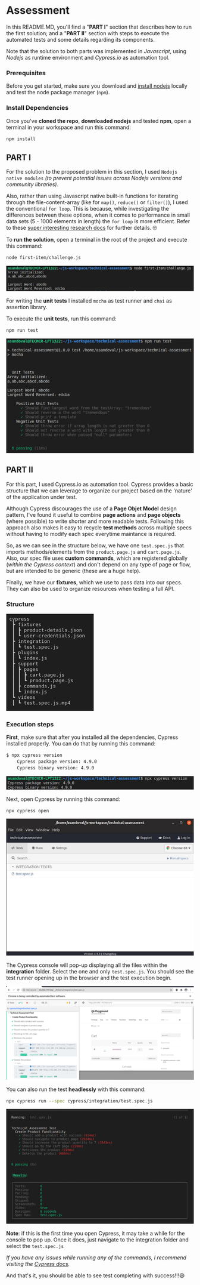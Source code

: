 # Assessment

In this README.MD, you'll find a "**PART I**" section that describes how to run the first solution; and a "**PART II**" section with steps to execute the automated tests and some details regarding its components.

Note that the solution to both parts was implemented in *Javascript*, using *Nodejs* as runtime environment and *Cypress.io* as automation tool.

### Prerequisites
Before you get started, make sure you download and [install nodejs](https://treehouse.github.io/installation-guides/windows/node-windows.html) locally and test the node package manager (`npm`).


### Install Dependencies

Once you've **cloned the repo**, **downloaded nodejs** and tested **npm**, open a terminal in your workspace and run this command:

```bash
npm install
```


## PART I
For the solution to the proposed problem in this section, I used `Nodejs native modules` *(to prevent potential issues across Nodejs versions and community libraries)*.

Also, rather than using Javascript native built-in functions for iterating through the file-content-array (like for `map()`, `reduce()` or `filter()`), I used the conventional `for loop`. This is because, while investigating the differences between these options, when it comes to  performance in small data sets (5 - 1000 elements in length) the `for loop` is more efficient. Refer to these [super interesting research docs](https://github.com/dg92/Performance-Analysis-JS#results-for-small-data-set-of-array-size-5---1000) for further details. :nerd_face:

To **run the solution**, open a terminal in the root of the project and execute this command:

```bash
node first-item/challenge.js
```

![](images/first-item.jpg)


For writing the **unit tests** I installed `mocha` as test runner and `chai` as assertion library. 

To execute the **unit tests**, run this command:

```bash
npm run test
```

![](images/unit-tests.png)


## PART II
For this part, I used Cypress.io as automation tool. Cypress provides a basic structure that we can leverage to organize our project based on the 'nature' of the application under test. 

Although Cypress discourages the use of a **Page Objet Model** design pattern, I've found it useful to combine **page actions** and **page objects** (where possible) to write shorter and more readable tests. Following this approach also makes it easy to recycle **test methods** across multiple specs without having to modify each spec everytime maintance is required. 

So, as we can see in the structure below, we have one `test.spec.js` that imports methods/elements from the `product.page.js` and `cart.page.js`. Also, our spec file uses **custom commands**, which are registered globally (*within the Cypress context*) and don't depend on any type of page or flow, but are intended to be generic (these are a huge help). 

Finally, we have our **fixtures**, which we use to pass data into our specs. They can also be used to organize resources when testing a full API.

### Structure
![](images/structure.png)


### Execution steps
**First**, make sure that after you installed all the dependencies, Cypress installed properly. You can do that by running this command:

``` bash
$ npx cypress version
    Cypress package version: 4.9.0
    Cypress binary version: 4.9.0
```
![](images/cy-version.png)

Next, open Cypress  by running this command:

``` bash
npx cypress open
```
![](images/cy-console.jpg)


The Cypress console will pop-up displaying all the files within the **integration** folder. Select the one and only `test.spec.js`. You should see the test runner opening up in the browser and the test execution begin. 

![](images/headed.png)


You can also run the test **headlessly** with this command: 

``` bash
npx cypress run --spec cypress/integration/test.spec.js 
```
![](images/headless.png)


**Note**: if this is the first time you open Cypress, it may take a while for the console to pop up. Once it does, just navigate to the integration folder and select the `test.spec.js`

*If you have any issues while running any of the commands, I recommend visiting the [Cypress docs](https://docs.cypress.io/guides/guides/command-line.html#Installation).*


And that's it, you should be able to see test completing with success!!!:smiley:

